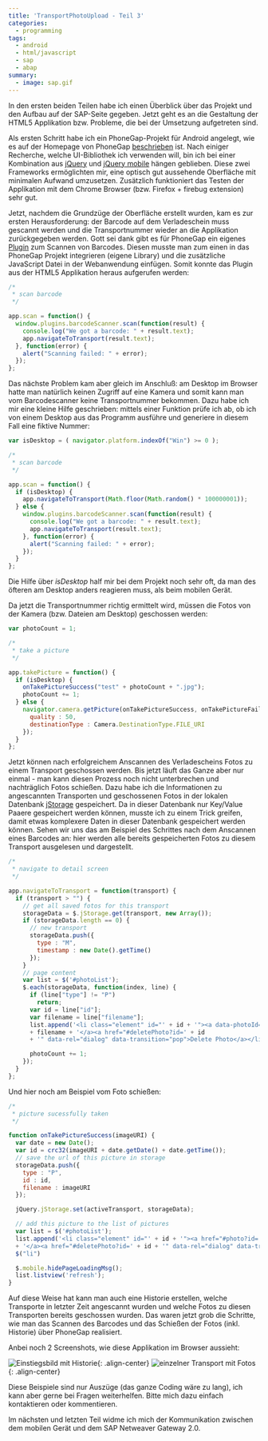 ```yaml
---
title: 'TransportPhotoUpload - Teil 3'
categories:
  - programming
tags:  
  - android
  - html/javascript
  - sap
  - abap
summary:
  - image: sap.gif
---
```

In den ersten beiden Teilen habe ich einen Überblick über das Projekt und den Aufbau auf der SAP-Seite gegeben. Jetzt geht es an die Gestaltung der HTML5 Applikation bzw. Probleme, die bei der Umsetzung aufgetreten sind.

Als ersten Schritt habe ich ein PhoneGap-Projekt für Android angelegt, wie es auf der Homepage von PhoneGap [beschrieben](http://docs.phonegap.com/en/1.7.0/guide_getting-started_android_index.md.html#Getting%20Started%20with%20Android) ist. Nach einiger Recherche, welche UI-Bibliothek ich verwenden will, bin ich bei einer Kombination aus [jQuery](http://jquery.com/) und [jQuery mobile](http://jquerymobile.com/) hängen geblieben. Diese zwei Frameworks ermöglichten mir, eine optisch gut aussehende Oberfläche mit minimalen Aufwand umzusetzen. Zusätzlich funktioniert das Testen der Applikation mit dem Chrome Browser (bzw. Firefox + firebug extension) sehr gut.

Jetzt, nachdem die Grundzüge der Oberfläche erstellt wurden, kam es zur ersten Herausforderung: der Barcode auf dem Verladeschein muss gescannt werden und die Transportnummer wieder an die Applikation zurückgegeben werden. Gott sei dank gibt es für PhoneGap ein eigenes [Plugin](https://github.com/phonegap/phonegap-plugins/tree/master/Android/BarcodeScanner) zum Scannen von Barcodes. Diesen musste man zum einen in das PhoneGap Projekt integrieren (eigene Library) und die zusätzliche JavaScript Datei in der Webanwendung einfügen. Somit konnte das Plugin aus der HTML5 Applikation heraus aufgerufen werden:

```javascript
/*
 * scan barcode
 */

app.scan = function() {
  window.plugins.barcodeScanner.scan(function(result) {
    console.log("We got a barcode: " + result.text);
    app.navigateToTransport(result.text);
  }, function(error) {
    alert("Scanning failed: " + error);
  });
};
```

Das nächste Problem kam aber gleich im Anschluß: am Desktop im Browser hatte man natürlich keinen Zugriff auf eine Kamera und somit kann man vom Barcodescanner keine Transportnummer bekommen. Dazu habe ich mir eine kleine Hilfe geschrieben: mittels einer Funktion prüfe ich ab, ob ich von einem Desktop aus das Programm ausführe und generiere in diesem Fall eine fiktive Nummer:

```javascript
var isDesktop = ( navigator.platform.indexOf("Win") >= 0 );

/*
 * scan barcode
 */

app.scan = function() {
  if (isDesktop) {
    app.navigateToTransport(Math.floor(Math.random() * 100000001));
  } else {
    window.plugins.barcodeScanner.scan(function(result) {
      console.log("We got a barcode: " + result.text);
      app.navigateToTransport(result.text);
    }, function(error) {
      alert("Scanning failed: " + error);
    });
  }
};
```

Die Hilfe über _isDesktop_ half mir bei dem Projekt noch sehr oft, da man des öfteren am Desktop anders reagieren muss, als beim mobilen Gerät.

Da jetzt die Transportnummer richtig ermittelt wird, müssen die Fotos von der Kamera (bzw. Dateien am Desktop) geschossen werden:

```javascript
var photoCount = 1;

/*
 * take a picture
 */

app.takePicture = function() {
  if (isDesktop) {
    onTakePictureSuccess("test" + photoCount + ".jpg");
    photoCount += 1;
  } else {
    navigator.camera.getPicture(onTakePictureSuccess, onTakePictureFail, {
      quality : 50,
      destinationType : Camera.DestinationType.FILE_URI
    });
  }
};
```

Jetzt können nach erfolgreichem Anscannen des Verladescheins Fotos zu einem Transport geschossen werden. Bis jetzt läuft das Ganze aber nur einmal - man kann diesen Prozess noch nicht unterbrechen und nachträglich Fotos schießen. Dazu habe ich die Informationen zu angescannten Transporten und geschossenen Fotos in der lokalen Datenbank [jStorage](http://www.jstorage.info/) gespeichert. Da in dieser Datenbank nur Key/Value Paaere gespeichert werden können, musste ich zu einem Trick greifen, damit etwas komplexere Daten in dieser Datenbank gespeichert werden können. Sehen wir uns das am Beispiel des Schrittes nach dem Anscannen eines Barcodes an: hier werden alle bereits gespeicherten Fotos zu diesem Transport ausgelesen und dargestellt.

```javascript
/*
 * navigate to detail screen
 */

app.navigateToTransport = function(transport) {
  if (transport > "") {
    // get all saved fotos for this transport
    storageData = $.jStorage.get(transport, new Array());
    if (storageData.length == 0) {
      // new transport
      storageData.push({
        type : "M",
        timestamp : new Date().getTime()
      });
    }
    // page content
    var list = $('#photoList');
    $.each(storageData, function(index, line) {
      if (line["type"] != "P")
        return;
      var id = line["id"];
      var filename = line["filename"];
      list.append('<li class="element" id="' + id + '"><a data-photoId="' + id + '" href="#photo?id=' + id + '">'
      + filename + '</a><a href="#deletePhoto?id=' + id
      + '" data-rel="dialog" data-transition="pop">Delete Photo</a></li>');

      photoCount += 1;
    });
  }
};
```

Und hier noch am Beispiel vom Foto schießen:

```javascript
/*
 * picture sucessfully taken
 */

function onTakePictureSuccess(imageURI) {
  var date = new Date();
  var id = crc32(imageURI + date.getDate() + date.getTime());
  // save the url of this picture in storage
  storageData.push({
    type : "P",
    id : id,
    filename : imageURI
  });

  jQuery.jStorage.set(activeTransport, storageData);

  // add this picture to the list of pictures
  var list = $('#photoList');
  list.append('<li class="element" id="' + id + '"><a href="#photo?id=' + id + '">' + imageURI
  + '</a><a href="#deletePhoto?id=' + id + '" data-rel="dialog" data-transition="pop">Delete Photo</a></li>');
  $("li")

  $.mobile.hidePageLoadingMsg();
  list.listview('refresh');
}
```

Auf diese Weise hat kann man auch eine Historie erstellen, welche Transporte in letzter Zeit angescannt wurden und welche Fotos zu diesen Transporten bereits geschossen wurden. Das waren jetzt grob die Schritte, wie man das Scannen des Barcodes und das Schießen der Fotos (inkl. Historie) über PhoneGap realisiert.

Anbei noch 2 Screenshots, wie diese Applikation im Browser aussieht:

![Einstiegsbild mit Historie](/images/2012/05/gui_1.png){: .align-center}
![einzelner Transport mit Fotos](/images/2012/05/gui_2.png){: .align-center}

Diese Beispiele sind nur Auszüge (das ganze Coding wäre zu lang), ich kann aber gerne bei Fragen weiterhelfen. Bitte mich dazu einfach kontaktieren oder kommentieren.

Im nächsten und letzten Teil widme ich mich der Kommunikation zwischen dem mobilen Gerät und dem SAP Netweaver Gateway 2.0.
